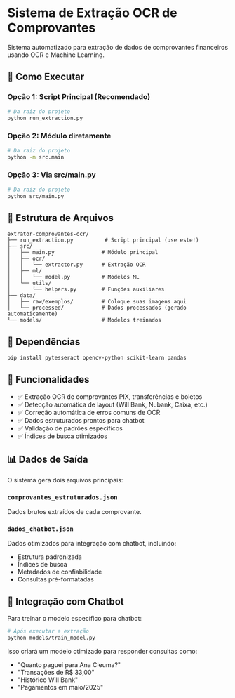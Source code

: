 # Sistema de Extração OCR de Comprovantes

Sistema automatizado para extração de dados de comprovantes financeiros usando OCR e Machine Learning.

## 🚀 Como Executar

### Opção 1: Script Principal (Recomendado)
```bash
# Da raiz do projeto
python run_extraction.py
```

### Opção 2: Módulo diretamente
```bash
# Da raiz do projeto
python -m src.main
```

### Opção 3: Via src/main.py
```bash
# Da raiz do projeto  
python src/main.py
```

## 📁 Estrutura de Arquivos

```
extrator-comprovantes-ocr/
├── run_extraction.py          # Script principal (use este!)
├── src/
│   ├── main.py               # Módulo principal
│   ├── ocr/
│   │   └── extractor.py      # Extração OCR
│   ├── ml/
│   │   └── model.py          # Modelos ML
│   └── utils/
│       └── helpers.py        # Funções auxiliares
├── data/
│   ├── raw/exemplos/         # Coloque suas imagens aqui
│   └── processed/            # Dados processados (gerado automaticamente)
└── models/                   # Modelos treinados
```

## 📝 Dependências

```bash
pip install pytesseract opencv-python scikit-learn pandas
```

## 🎯 Funcionalidades

- ✅ Extração OCR de comprovantes PIX, transferências e boletos
- ✅ Detecção automática de layout (Will Bank, Nubank, Caixa, etc.)
- ✅ Correção automática de erros comuns de OCR
- ✅ Dados estruturados prontos para chatbot
- ✅ Validação de padrões específicos
- ✅ Índices de busca otimizados

## 📊 Dados de Saída

O sistema gera dois arquivos principais:

### `comprovantes_estruturados.json`
Dados brutos extraídos de cada comprovante.

### `dados_chatbot.json`
Dados otimizados para integração com chatbot, incluindo:
- Estrutura padronizada
- Índices de busca
- Metadados de confiabilidade
- Consultas pré-formatadas

## 🤖 Integração com Chatbot

Para treinar o modelo específico para chatbot:

```bash
# Após executar a extração
python models/train_model.py
```

Isso criará um modelo otimizado para responder consultas como:
- "Quanto paguei para Ana Cleuma?"
- "Transações de R$ 33,00"
- "Histórico Will Bank"
- "Pagamentos em maio/2025"